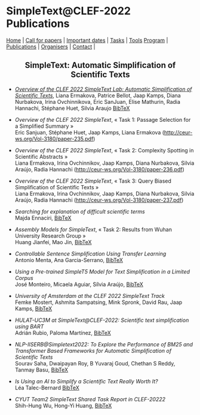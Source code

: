 # SimpleText@CLEF-2022 Publications
<p align="center">
</p>

[Home](./) | [Call for papers](./CFP) | [Important dates](./dates) | [Tasks](./tasks)  | [Tools](./tools) 
[Program](./program) | [Publications](./publications) | [Organisers](./organisers) | [Contact](./contact) |


<h2 align="center">SimpleText: Automatic Simplification of Scientific Texts</h2>

- [_Overview of the CLEF 2022 SimpleText Lab: Automatic Simplification of Scientific Texts_](https://link.springer.com/chapter/10.1007/978-3-031-13643-6_28), Liana Ermakova, Patrice Bellot, Jaap Kamps, Diana Nurbakova, Irina Ovchinnikova, Eric SanJuan, Elise Mathurin, Radia Hannachi, Stéphane Huet, Silvia Araujo [BibTeX](../../BibTeX/ermakova_overview_2022.bib)

- _Overview of the CLEF 2022 SimpleText_, «&nbsp;Task 1: Passage Selection for a Simplified Summary&nbsp;»  
Eric Sanjuan, Stéphane Huet, Jaap Kamps, Liana Ermakova (http://ceur-ws.org/Vol-3180/paper-235.pdf)

- _Overview of the CLEF 2022 SimpleText_, «&nbsp;Task 2: Complexity Spotting in Scientific Abstracts&nbsp;»  
Liana Ermakova, Irina Ovchinnikov, Jaap Kamps, Diana Nurbakova, Silvia Araújo, Radia Hannachi (http://ceur-ws.org/Vol-3180/paper-236.pdf)

- _Overview of the CLEF 2022 SimpleText_, «&nbsp;Task 3: Query Biased Simplification of Scientific Texts&nbsp;»  
Liana Ermakova, Irina Ovchinnikov, Jaap Kamps, Diana Nurbakova, Silvia Araújo, Radia Hannachi (http://ceur-ws.org/Vol-3180/paper-237.pdf)

- _Searching for explanation of difficult scientific terms_  
Majda Ennaciri, <a href="../../BibTeX/ennaciri_searching_2022.bib">BibTeX</a> 

- _Assembly Models for SimpleText_, «&nbsp;Task 2: Results from Wuhan University Research Group&nbsp;»  
Huang Jianfei, Mao Jin, <a href="../../BibTeX/jianfei_assembly_2022.bib">BibTeX</a>

- _Controllable Sentence Simplification Using Transfer Learning_  
Antonio Menta, Ana Garcia-Serrano, <a href="../../BibTeX/menta_controllable_2022.bib">BibTeX</a>

- _Using a Pre-trained SimpleT5 Model for Text Simplification in a Limited Corpus_  
José Monteiro, Micaela Aguiar, Sílvia Araújo, <a href="../../BibTeX/monteiro_using_2022.bib">BibTeX</a>

- _University of Amsterdam at the CLEF 2022 SimpleText Track_  
Femke Mostert, Ashmita Sampatsing, Mink Spronk, David Rau, Jaap Kamps, <a href="../../BibTeX/mostert_university_2022.bib">BibTeX</a>

- _HULAT-UC3M at SimpleText@CLEF-2022: Scientific text simplification using BART_  
Adrián Rubio, Paloma Martínez, <a href="../../BibTeX/rubio_hulat-uc3m_2022.bib">BibTeX</a>

- _NLP-IISERB@Simpletext2022: To Explore the Performance of BM25 and Transformer Based Frameworks for Automatic Simplification of Scientific Texts_  
Sourav Saha, Dwaipayan Roy, B Yuvaraj Goud, Chethan S Reddy, Tanmay Basu, <a href="../../BibTeX/saha-nlp-iiserbsimpletext2022_2022.bib">BibTeX</a>

- _Is Using an AI to Simplify a Scientific Text Really Worth It?_  
Léa Talec-Bernard <a href="../../BibTeX/talec-bernard_is_2022.bib">BibTeX</a>

- _CYUT Team2 SimpleText Shared Task Report in CLEF-20222_  
Shih-Hung Wu, Hong-Yi Huang, <a href="../../BibTeX/wu_cyut_2022.bib">BibTeX</a>
